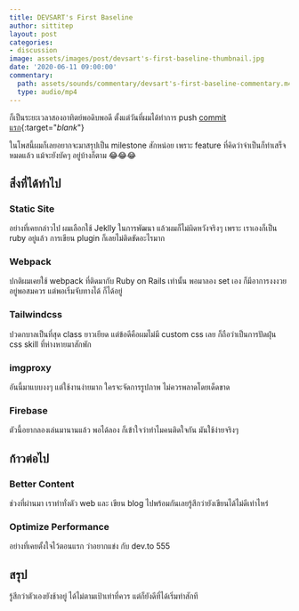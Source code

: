 ```yaml
---
title: DEVSART's First Baseline
author: sittitep
layout: post
categories:
- discussion
image: assets/images/post/devsart's-first-baseline-thumbnail.jpg
date: '2020-06-11 09:00:00'
commentary:
  path: assets/sounds/commentary/devsart's-first-baseline-commentary.m4a
  type: audio/mp4
---
```


ก็เป็นระยะเวลาสองอาทิตย์พอดิบพอดี ตั้งแต่วันที่ผมได้ทำการ push [commit แรก](https://github.com/sittitep/devsart/commit/396059cc996f6945d4a5f8e06b663086d4ed1354){:target="_blank_"}

ในโพสนี้ผมก็เลยอยากจะมาสรุปเป็น milestone สักหน่อย เพราะ feature ที่คิดว่าจำเป็นก็ทำเสร็จหมดแล้ว แม้จะยังบัคๆ อยู่บ้างก็ตาม 😂😂😂
##  สิ่งที่ได้ทำไป
### Static Site 
อย่างที่เคยกล่าวไป ผมเลือกใช้ Jeklly ในการพัฒนา แล้วผมก็ไม่ผิดหวังจริงๆ เพราะ เราเองก็เป็น ruby อยู่แล้ว  การเขียน plugin ก็เลยไม่ติดขัดอะไรมาก
### Webpack
ปกติผมเคยใช้ webpack ที่ติดมากับ Ruby on Rails เท่านั้น พอมาลอง set เอง ก็มีอาการงงงวยอยู่พอสมควร แต่พอเริ่มจับทางได้ ก็ได้อยู่
### Tailwindcss
ปวดกบาลเป็นที่สุด class ยาวเยียด แต่ข้อดีคือผมไม่มี custom css เลย ก็ถือว่าเป็นการปัดฝุ่น css skill ที่ห่างหายมาสักพัก
### imgproxy
อันนี้มาแบบงงๆ แต่ใช้งานง่ายมาก ใครจะจัดการรูปภาพ ไม่ควรพลาดโดยเด็ดขาด 
### Firebase
ตัวนี้อยากลองเล่นมานานแล้ว พอได้ลอง ก็เข้าใจว่าทำไมคนติดใจกัน มันใช้ง่ายจริงๆ 
## ก้าวต่อไป
### Better Content
ช่วงที่ผ่านมา เราทำทั่งตัว web และ เขียน blog ไปพร้อมกันเลยรู้สึกว่ายังเขียนได้ไม่ดีเท่าไหร่
### Optimize  Performance
อย่างที่เคยตั้งใจไว้ตอนแรก ว่าอยากแข่ง กับ dev.to 555
## สรุป
รู้สีกว่าตัวเองยังช้าอยู่ ได้ไม่ตามเป้าเท่าที่ควร แต่ก็ยังดีที่ได้เริ่มทำสักที
